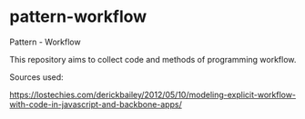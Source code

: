 # pattern-workflow
Pattern - Workflow

This repository aims to collect code and methods of programming workflow.


Sources used:

https://lostechies.com/derickbailey/2012/05/10/modeling-explicit-workflow-with-code-in-javascript-and-backbone-apps/
